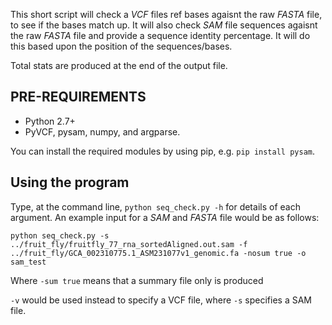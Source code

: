 This short script will check a _VCF_ files ref bases agaisnt the raw _FASTA_ file, to see if the bases match up. 
It will also check _SAM_ file sequences agaisnt the raw _FASTA_ file and provide a sequence identity percentage.
It will do this based upon the position of the sequences/bases. 

Total stats are produced at the end of the output file.

## PRE-REQUIREMENTS

- Python 2.7+
- PyVCF, pysam, numpy, and argparse.

You can install the required modules by using pip, e.g. `pip install pysam`.

## Using the program

Type, at the command line, `python seq_check.py -h` for details of each argument. An example input for a _SAM_ and _FASTA_ file would be as follows: 

`python seq_check.py -s ../fruit_fly/fruitfly_77_rna_sortedAligned.out.sam -f     ../fruit_fly/GCA_002310775.1_ASM231077v1_genomic.fa -nosum true -o sam_test`

Where `-sum true` means that a summary file only is produced

`-v` would be used instead to specify a VCF file, where `-s` specifies a SAM file.
